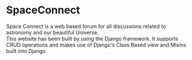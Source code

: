 # SpaceConnect

Space Connect is a web based forum for all discussions related to astronomy and our beautiful Universe. \
This website has been built by using the Django framework. It supports CRUD operations and makes use of Django's Class Based view and Mixins built into Django.

